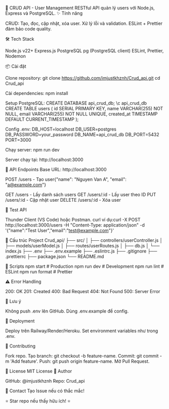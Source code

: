 🚀 CRUD API - User Management
RESTful API quản lý users với Node.js, Express và PostgreSQL.
✨ Tính năng

CRUD: Tạo, đọc, cập nhật, xóa user.
Xử lý lỗi và validation.
ESLint + Prettier đảm bảo code quality.

🛠️ Tech Stack

Node.js v22+
Express.js
PostgreSQL
pg (PostgreSQL client)
ESLint, Prettier, Nodemon

📦 Cài đặt

Clone repository:
git clone https://github.com/imjustkhznh/Crud_api.git
cd Crud_api


Cài dependencies:
npm install


Setup PostgreSQL:
CREATE DATABASE api_crud_db;
\c api_crud_db
CREATE TABLE users (
  id SERIAL PRIMARY KEY,
  name VARCHAR(255) NOT NULL,
  email VARCHAR(255) NOT NULL UNIQUE,
  created_at TIMESTAMP DEFAULT CURRENT_TIMESTAMP
);


Config .env:
DB_HOST=localhost
DB_USER=postgres
DB_PASSWORD=your_password
DB_NAME=api_crud_db
DB_PORT=5432
PORT=3000


Chạy server:
npm run dev

Server chạy tại: http://localhost:3000


📡 API Endpoints
Base URL: http://localhost:3000

POST /users - Tạo user{"name": "Nguyen Van A", "email": "a@example.com"}


GET /users - Lấy danh sách users
GET /users/:id - Lấy user theo ID
PUT /users/:id - Cập nhật user
DELETE /users/:id - Xóa user

🧪 Test API

Thunder Client (VS Code) hoặc Postman.
curl ví dụ:curl -X POST http://localhost:3000/users -H "Content-Type: application/json" -d '{"name":"Test User","email":"test@example.com"}'



📁 Cấu trúc Project
Crud_api/
├── src/
│   ├── controllers/userController.js
│   ├── models/userModel.js
│   ├── routes/userRoutes.js
│   ├── db.js
│   └── index.js
├── .env
├── .env.example
├── .eslintrc.js
├── .gitignore
├── .prettierrc
├── package.json
└── README.md

🔧 Scripts
npm start      # Production
npm run dev    # Development
npm run lint   # ESLint
npm run format # Prettier

⚠️ Error Handling

200: OK
201: Created
400: Bad Request
404: Not Found
500: Server Error

🔐 Lưu ý

Không push .env lên GitHub.
Dùng .env.example để config.

🚀 Deployment

Deploy trên Railway/Render/Heroku.
Set environment variables như trong .env.

🤝 Contributing

Fork repo.
Tạo branch: git checkout -b feature-name.
Commit: git commit -m 'Add feature'.
Push: git push origin feature-name.
Mở Pull Request.

📝 License
MIT License
👤 Author

GitHub: @imjustkhznh
Repo: Crud_api

📮 Contact
Tạo Issue nếu có thắc mắc!

⭐ Star repo nếu thấy hữu ích! ⭐